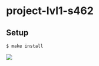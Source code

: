 # project-lvl1-s462

## Setup

```sh
$ make install
```
<a href="https://codeclimate.com/github/shkarov/project-lvl1-s462/maintainability"><img src="https://api.codeclimate.com/v1/badges/4701cfeecb6af2ebf274/maintainability" /></a>